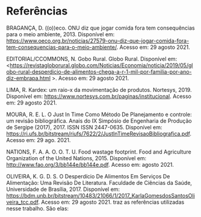 # Referências

   

BRAGANÇA, D. ((o))eco. ONU diz que jogar comida fora tem consequências para o meio ambiente, 2013. Disponível em: <https://www.oeco.org.br/noticias/27579-onu-diz-que-jogar-comida-fora-tem-consequencias-para-o-meio-ambiente/>. Acesso em: 29 agosto 2021. 

EDITORIAL/CCOMMONS, N. Gobo Rural. Globo Rural. Disponível em: <https://revistagloborural.globo.com/Noticias/Economia/noticia/2019/05/globo-rural-desperdicio-de-alimentos-chega-a-r-1-mil-por-familia-por-ano-diz-embrapa.html >. Acesso em: 29 agosto 2021. 

LIMA, R. Kardex: um raio-x da movimentação de produtos. Nortesys, 2019. Disponível em: <https://www.nortesys.com.br/paginas/institucional>. Acesso em: 29 agosto 2021. 

MOURA, R. E. L. O Just In Time Como Método De Planejamento e controle: um revisão bibliográfica. Anais do IX Simpósio de Engenharia de Produção de Sergipe (2017), 2017. ISSN ISSN 2447-0635. Disponível em: <https://ri.ufs.br/bitstream/riufs/7622/2/JustInTimeRevisaoBibliografica.pdf>. Acesso em: 29 ago. 2021. 

NATIONS, F. A. A. O. O. T. U. Food wastage footprint. Food and Agriculture Organization of the United Nations, 2015. Disponível em: <http://www.fao.org/3/bb144e/bb144e.pdf>. Acesso em: agosto 2021. 

OLIVEIRA, K. G. D. S. O Desperdício De Alimentos Em Serviços De Alimentação: Uma Revisão De Literatura. Faculdade de Ciências da Saúde, Universidade de Brasília, 2017. Disponível em: <https://bdm.unb.br/bitstream/10483/21066/1/2017_KarlaGomesdosSantosOliveira_tcc.pdf>. Acesso em: 29 agosto 2021.  traz as referências utilizadas nesse trabalho.
      São elas: 


